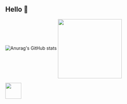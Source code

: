 ## Hello 👋

![Anurag's GitHub stats](https://github-readme-stats.vercel.app/api?username=brunoFelix14&show_icons=true&theme=midnight-purple)
<img height = 185 src = "https://media.tenor.com/2l4-h42qnmcAAAAj/toothless-dancing-toothless.gif" width="200px" style="vertical-align: middle;"/>

<img height = 50 src="https://cdn.jsdelivr.net/gh/devicons/devicon@latest/icons/c/c-original.svg" />



##

<!--
**brunoFelix14/brunoFelix14** is a ✨ _special_ ✨ repository because its `README.md` (this file) appears on your GitHub profile.

Here are some ideas to get you started:

- 🔭 I’m currently working on ...
- 🌱 I’m currently learning ...
- 👯 I’m looking to collaborate on ...
- 🤔 I’m looking for help with ...
- 💬 Ask me about ...
- 📫 How to reach me: ...
- 😄 Pronouns: ...
- ⚡ Fun fact: ...
-->
